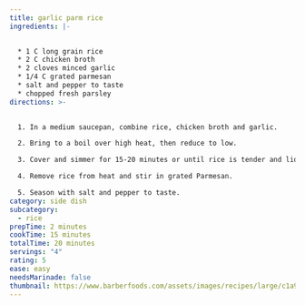 ```yaml
---
title: garlic parm rice
ingredients: |-
  

  * 1﻿ C long grain rice
  * 2﻿ C chicken broth
  * 2﻿ cloves minced garlic
  * 1﻿/4 C grated parmesan
  * s﻿alt and pepper to taste
  * c﻿hopped fresh parsley
directions: >-
  

  1. I﻿n a medium saucepan, combine rice, chicken broth and garlic.

  2. B﻿ring to a boil over high heat, then reduce to low.

  3. C﻿over and simmer for 15-20 minutes or until rice is tender and liquid is absorbed.

  4. R﻿emove rice from heat and stir in grated Parmesan.

  5. S﻿eason with salt and pepper to taste.
category: side dish
subcategory:
  - rice
prepTime: 2 minutes
cookTime: 15 minutes
totalTime: 20 minutes
servings: "4"
rating: 5
ease: easy
needsMarinade: false
thumbnail: https://www.barberfoods.com/assets/images/recipes/large/c1a9b756-e32b-466b-abf1-09b32a3eae05.jpg
---
```

